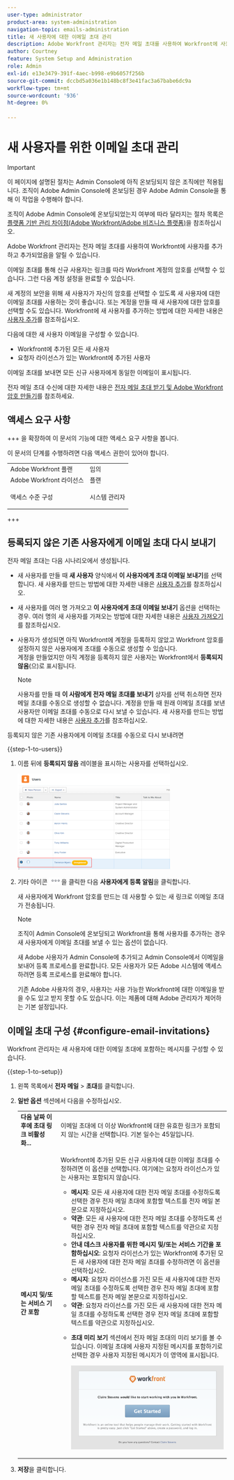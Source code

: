 ```yaml
---
user-type: administrator
product-area: system-administration
navigation-topic: emails-administration
title: 새 사용자에 대한 이메일 초대 관리
description: Adobe Workfront 관리자는 전자 메일 초대를 사용하여 Workfront에 사용자를 추가하고 추가되었음을 알릴 수 있습니다.
author: Courtney
feature: System Setup and Administration
role: Admin
exl-id: e13e3479-391f-4aec-b998-e9b6057f256b
source-git-commit: dccbd5a036e1b148bc8f3e41fac3a67babe6dc9a
workflow-type: tm+mt
source-wordcount: '936'
ht-degree: 0%

---
```


# 새 사용자를 위한 이메일 초대 관리

<!--
<p data-mc-conditions="QuicksilverOrClassic.Draft mode">*** DON'T DELETE, DRAFT OR HIDE THIS ARTICLE. IT IS LINKED TO THE PRODUCT, THROUGH THE CONTEXT SENSITIVE HELP LINKS. **</p>
-->

>[!IMPORTANT]
>
>이 페이지에 설명된 절차는 Admin Console에 아직 온보딩되지 않은 조직에만 적용됩니다. 조직이 Adobe Admin Console에 온보딩된 경우 Adobe Admin Console을 통해 이 작업을 수행해야 합니다.
>
>조직이 Adobe Admin Console에 온보딩되었는지 여부에 따라 달라지는 절차 목록은 [플랫폼 기반 관리 차이점(Adobe Workfront/Adobe 비즈니스 플랫폼)](../../../administration-and-setup/get-started-wf-administration/actions-in-admin-console.md)을 참조하십시오.

Adobe Workfront 관리자는 전자 메일 초대를 사용하여 Workfront에 사용자를 추가하고 추가되었음을 알릴 수 있습니다.

이메일 초대를 통해 신규 사용자는 링크를 따라 Workfront 계정의 암호를 선택할 수 있습니다. 그런 다음 계정 설정을 완료할 수 있습니다.

새 계정의 보안을 위해 새 사용자가 자신의 암호를 선택할 수 있도록 새 사용자에 대한 이메일 초대를 사용하는 것이 좋습니다. 또는 계정을 만들 때 새 사용자에 대한 암호를 선택할 수도 있습니다. Workfront에 새 사용자를 추가하는 방법에 대한 자세한 내용은 [사용자 추가](../../../administration-and-setup/add-users/create-and-manage-users/add-users.md)를 참조하십시오.

다음에 대한 새 사용자 이메일을 구성할 수 있습니다.

* Workfront에 추가된 모든 새 사용자
* 요청자 라이선스가 있는 Workfront에 추가된 사용자

이메일 초대를 보내면 모든 신규 사용자에게 동일한 이메일이 표시됩니다.

전자 메일 초대 수신에 대한 자세한 내용은 [전자 메일 초대 받기 및 Adobe Workfront 암호 만들기](../../../workfront-basics/manage-your-account-and-profile/managing-your-workfront-account/receive-email-invitations.md)를 참조하세요.

## 액세스 요구 사항

+++ 을 확장하여 이 문서의 기능에 대한 액세스 요구 사항을 봅니다.

이 문서의 단계를 수행하려면 다음 액세스 권한이 있어야 합니다.

<table style="table-layout:auto"> 
 <col> 
 <col> 
 <tbody> 
  <tr> 
   <td role="rowheader">Adobe Workfront 플랜</td> 
   <td>임의</td> 
  </tr> 
  <tr> 
   <td role="rowheader">Adobe Workfront 라이선스</td> 
   <td>플랜</td> 
  </tr> 
  <tr> 
   <td role="rowheader">액세스 수준 구성</td> 
   <td> <p>시스템 관리자</p> </td> 
  </tr> 
 </tbody> 
</table>

+++

## 등록되지 않은 기존 사용자에게 이메일 초대 다시 보내기

전자 메일 초대는 다음 시나리오에서 생성됩니다.

* 새 사용자를 만들 때 **새 사용자** 양식에서 **이 사용자에게 초대 이메일 보내기**&#x200B;를 선택합니다. 새 사용자를 만드는 방법에 대한 자세한 내용은 [사용자 추가](../../../administration-and-setup/add-users/create-and-manage-users/add-users.md)를 참조하십시오.
* 새 사용자를 여러 명 가져오고 **이 사용자에게 초대 이메일 보내기** 옵션을 선택하는 경우. 여러 명의 새 사용자를 가져오는 방법에 대한 자세한 내용은 [사용자 가져오기](../../../administration-and-setup/add-users/create-and-manage-users/import-users.md)를 참조하십시오.
* 사용자가 생성되면 아직 Workfront에 계정을 등록하지 않았고 Workfront 암호를 설정하지 않은 사용자에게 초대를 수동으로 생성할 수 있습니다.\
  계정을 만들었지만 아직 계정을 등록하지 않은 사용자는 Workfront에서 **등록되지 않음**(으)로 표시됩니다.

  >[!NOTE]
  >
  >사용자를 만들 때 **이 사람에게 전자 메일 초대를 보내기** 상자를 선택 취소하면 전자 메일 초대를 수동으로 생성할 수 없습니다. 계정을 만들 때 원래 이메일 초대를 보낸 사용자만 이메일 초대를 수동으로 다시 보낼 수 있습니다. 새 사용자를 만드는 방법에 대한 자세한 내용은 [사용자 추가](../../../administration-and-setup/add-users/create-and-manage-users/add-users.md)를 참조하십시오.

등록되지 않은 기존 사용자에게 이메일 초대를 수동으로 다시 보내려면

{{step-1-to-users}}

1. 이름 뒤에 **등록되지 않음** 레이블을 표시하는 사용자를 선택하십시오.

   ![등록 취소됨](assets/unreg-user-qs-350x221.png)

1. 기타 아이콘 ![기타 아이콘](assets/more-icon.png)을 클릭한 다음 **사용자에게 등록 알림**&#x200B;을 클릭합니다.

   새 사용자에게 Workfront 암호를 만드는 데 사용할 수 있는 새 링크로 이메일 초대가 전송됩니다.

   >[!NOTE]
   >
   >조직이 Admin Console에 온보딩되고 Workfront을 통해 사용자를 추가하는 경우 새 사용자에게 이메일 초대를 보낼 수 있는 옵션이 없습니다.
   >
   >새 Adobe 사용자가 Admin Console에 추가되고 Admin Console에서 이메일을 보내어 등록 프로세스를 완료합니다. 모든 사용자가 모든 Adobe 시스템에 액세스하려면 등록 프로세스를 완료해야 합니다.
   >
   >기존 Adobe 사용자의 경우, 사용자는 사용 가능한 Workfront에 대한 이메일을 받을 수도 있고 받지 못할 수도 있습니다. 이는 제품에 대해 Adobe 관리자가 제어하는 기본 설정입니다.

## 이메일 초대 구성 {#configure-email-invitations}

Workfront 관리자는 새 사용자에 대한 이메일 초대에 포함하는 메시지를 구성할 수 있습니다.

{{step-1-to-setup}}

1. 왼쪽 목록에서 **전자 메일** > **초대**&#x200B;를 클릭합니다.

1. **일반 옵션** 섹션에서 다음을 수정하십시오.

   <table style="table-layout:auto"> 
    <col> 
    <col> 
    <tbody> 
     <tr> 
      <td role="rowheader"><strong>다음 날짜 이후에 초대 링크 비활성화...</strong> </td> 
      <td> <p>이메일 초대에 더 이상 Workfront에 대한 유효한 링크가 포함되지 않는 시간을 선택합니다. 기본 일수는 45일입니다.</p> </td> 
     </tr> 
     <tr> 
      <td role="rowheader"><strong>메시지 및/또는 서비스 기간 포함</strong> </td> 
      <td> <p>Workfront에 추가된 모든 신규 사용자에 대한 이메일 초대를 수정하려면 이 옵션을 선택합니다. 여기에는 요청자 라이선스가 있는 사용자는 포함되지 않습니다.</p> 
       <ul> 
        <li><strong>메시지</strong>: 모든 새 사용자에 대한 전자 메일 초대를 수정하도록 선택한 경우 전자 메일 초대에 포함할 텍스트를 전자 메일 본문으로 지정하십시오.</li> 
        <li><strong>약관</strong>: 모든 새 사용자에 대한 전자 메일 초대를 수정하도록 선택한 경우 전자 메일 초대에 포함할 텍스트를 약관으로 지정하십시오.<br></li> 
        <li><strong>안내 데스크 사용자를 위한 메시지 및/또는 서비스 기간을 포함하십시오</strong>: 요청자 라이선스가 있는 Workfront에 추가된 모든 새 사용자에 대한 전자 메일 초대를 수정하려면 이 옵션을 선택하십시오.</li> 
        <li><strong>메시지</strong>: 요청자 라이선스를 가진 모든 새 사용자에 대한 전자 메일 초대를 수정하도록 선택한 경우 전자 메일 초대에 포함할 텍스트를 전자 메일 본문으로 지정하십시오.</li> 
        <li><strong>약관</strong>: 요청자 라이선스를 가진 모든 새 사용자에 대한 전자 메일 초대를 수정하도록 선택한 경우 전자 메일 초대에 포함할 텍스트를 약관으로 지정하십시오.<br></li> 
        <li> <p><strong>초대 미리 보기</strong> 섹션에서 전자 메일 초대의 미리 보기를 볼 수 있습니다. 이메일 초대에 사용자 지정된 메시지를 포함하기로 선택한 경우 사용자 지정된 메시지가 이 영역에 표시됩니다.</p> <p> <img src="assets/email-invitation-for-all-users-preview-qs-350x190.png" style="width: 350;height: 190;"> </p> </li> 
       </ul> </td> 
     </tr> 
    </tbody> 
   </table>

1. **저장**&#x200B;을 클릭합니다.
